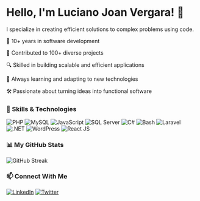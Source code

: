 # Hello, I'm Luciano Joan Vergara! 👋

I specialize in creating efficient solutions to complex problems using code.

🚀 10+ years in software development

💼 Contributed to 100+ diverse projects

🔍 Skilled in building scalable and efficient applications

🌟 Always learning and adapting to new technologies

🛠️ Passionate about turning ideas into functional software

### 🚀 Skills & Technologies

<p>
  <img src="https://img.shields.io/badge/PHP-777BB4?style=for-the-badge&logo=php&logoColor=white" alt="PHP">
  <img src="https://img.shields.io/badge/MySQL-4479A1?style=for-the-badge&logo=mysql&logoColor=white" alt="MySQL">
  <img src="https://img.shields.io/badge/JavaScript-F7DF1E?style=for-the-badge&logo=javascript&logoColor=black" alt="JavaScript">
  <img src="https://img.shields.io/badge/SQL_Server-CC2927?style=for-the-badge&logo=microsoft-sql-server&logoColor=white" alt="SQL Server">
  <img src="https://img.shields.io/badge/C%23-239120?style=for-the-badge&logo=c-sharp&logoColor=white" alt="C#">
  <img src="https://img.shields.io/badge/Bash-4EAA25?style=for-the-badge&logo=gnu-bash&logoColor=white" alt="Bash">
  <img src="https://img.shields.io/badge/Laravel-FF2D20?style=for-the-badge&logo=laravel&logoColor=white" alt="Laravel">
  <img src="https://img.shields.io/badge/.NET-512BD4?style=for-the-badge&logo=.net&logoColor=white" alt=".NET">
  <img src="https://img.shields.io/badge/WordPress-21759B?style=for-the-badge&logo=wordpress&logoColor=white" alt="WordPress">
  <img src="https://img.shields.io/badge/React-20232A?style=for-the-badge&logo=react&logoColor=61DAFB" alt="React JS">
</p>

### 📊 My GitHub Stats


<p>
  <img src="https://github-readme-streak-stats.herokuapp.com/?user=Sonichaos360&theme=radical" alt="GitHub Streak">
</p>

### 📫 Connect With Me

<p>
  <a href="https://www.linkedin.com/in/luciano-joan-vergara/" target="_blank"><img src="https://img.shields.io/badge/LinkedIn-0077B5?style=for-the-badge&logo=linkedin&logoColor=white" alt="LinkedIn"></a>
  <a href="https://x.com/LucianoDesu7" target="_blank"><img src="https://img.shields.io/badge/Twitter-1DA1F2?style=for-the-badge&logo=twitter&logoColor=white" alt="Twitter"></a>
